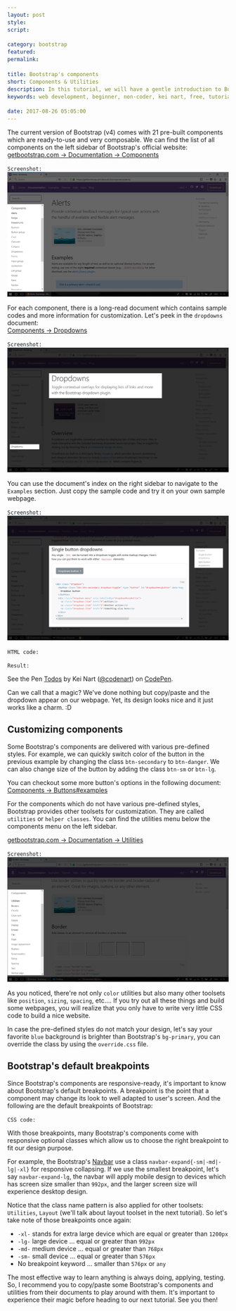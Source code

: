 ```yaml
---
layout: post
style:
script:

category: bootstrap
featured:
permalink:

title: Bootstrap's components
short: Components & Utilities
description: In this tutorial, we will have a gentle introduction to Bootstrap's Components and Utilities. <br>With Bootstrap's Components, we can build a webpage in minutes. <br>Let's start with talking about Components.
keywords: web development, beginner, non-coder, kei nart, free, tutorial, coding, programming, code nart, bootstrap, components, utilities

date: 2017-08-26 05:05:00
---
```


The current version of Bootstrap (v4) comes with 21 pre-built components which
are ready-to-use and very composable. We can find the list of all components on
the left sidebar of Bootstrap's official website:  
[getbootstrap.com -> Documentation -> Components](https://getbootstrap.com/docs/4.0/components/alerts/ "ext")

`Screenshot:`
![Bootstrap's components](/images/bootstrap/2/components.jpg)

For each component, there is a long-read document which contains sample codes and
more information for customization. Let's peek in the `dropdowns` document:  
[Components -> Dropdowns](https://getbootstrap.com/docs/4.0/components/dropdowns/ "ext")

`Screenshot:`
![Bootstrap's dropdowns](/images/bootstrap/2/dropdowns.jpg)

You can use the document's index on the right sidebar to navigate to the `Examples`
section. Just copy the sample code and try it on your own sample webpage.

`Screenshot:`
![Examples section](/images/bootstrap/2/examples.jpg)

`HTML code:`
<script src="https://gist.github.com/codenart/3c0ae21cda6edd9347f384951640a1ba.js">
</script>

`Result:`
<p data-height="500" data-theme-id="light" data-slug-hash="yPEmqM"
   data-default-tab="result" data-user="codenart" data-embed-version="2"
   data-pen-title="Todos" class="codepen">
   See the Pen <a href="https://codepen.io/codenart/pen/yPEmqM/">Todos</a>
   by Kei Nart (<a href="https://codepen.io/codenart">@codenart</a>) on
   <a href="https://codepen.io">CodePen</a>.
</p>
<script async src="https://production-assets.codepen.io/assets/embed/ei.js">
</script>

Can we call that a magic? We've done nothing but copy/paste and the dropdown
appear on our webpage. Yet, its design looks nice and it just works like a
charm. :D

## Customizing components

Some Bootstrap's components are delivered with various pre-defined styles. For
example, we can quickly switch color of the button in the previous example by
changing the class `btn-secondary` to `btn-danger`. We can also change size of
the button by adding the class `btn-sm` or `btn-lg`.

You can checkout some more button's options in the following document:  
[Components -> Buttons#examples](http://getbootstrap.com/docs/4.0/components/buttons/#examples "ext")

For the components which do not have various pre-defined styles, Bootstrap provides
other toolsets for customization. They are called `utilities` or `helper classes`.
You can find the utilities menu below the components menu on the left sidebar.

[getbootstrap.com -> Documentation -> Utilities](https://getbootstrap.com/docs/4.0/utilities/borders/ "ext")

`Screenshot:`
![Bootstrap's utilities](/images/bootstrap/2/utilities.jpg)

As you noticed, there're not only `color` utilities but also many other toolsets
like `position`, `sizing`, `spacing`, etc.... If you try out all these things and
build some webpages, you will realize that you only have to write very little CSS
code to build a nice website.

In case the pre-defined styles do not match your design, let's say your favorite
`blue` background is brighter than Bootstrap's `bg-primary`, you can override the
class by using the `override.css` file.

## Bootstrap's default breakpoints

Since Bootstrap's components are responsive-ready, it's important to know about
Bootstrap's default breakpoints. A breakpoint is the point that a component may
change its look to well adapted to user's screen. And the following are the default
breakpoints of Bootstrap:

`CSS code:`
<script src="https://gist.github.com/codenart/e3aa9cf2bb9ac4fa40661f885f9f5993.js">
</script>

With those breakpoints, many Bootstrap's components come with responsive optional
classes which allow us to choose the right breakpoint to fit our design purpose.

For example, the Bootstrap's
[Navbar](https://getbootstrap.com/docs/4.0/components/navbar/ "ext") use a class
`navbar-expand{-sm|-md|-lg|-xl}` for responsive collapsing. If we use the
smallest breakpoint, let's say `navbar-expand-lg`, the navbar will apply mobile
design to devices which has screen size smaller than `992px`, and the larger
screen size will experience desktop design.

Notice that the class name pattern is also applied for other toolsets: `Utilities`,
`Layout` (we'll talk about layout toolset in the next tutorial). So let's take
note of those breakpoints once again:

- `-xl-` stands for extra large device which are equal or greater than `1200px`
- `-lg-` large device ... equal or greater than `992px`
- `-md-` medium device ... equal or greater than `768px`
- `-sm-` small device ... equal or greater than `576px`
- No breakpoint keyword ... smaller than `576px` or `any`

The most effective way to learn anything is always doing, applying, testing. So,
I recommend you to copy/paste some Bootstrap's components and utilities from
their documents to play around with them. It's important to experience their
magic before heading to our next tutorial. See you then!

